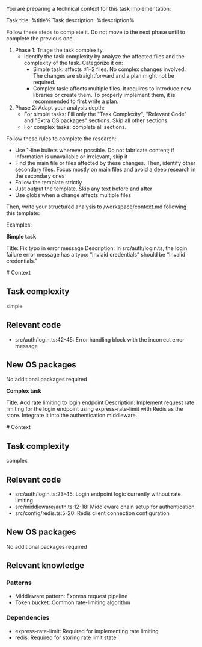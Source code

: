 You are preparing a technical context for this task implementation:

Task title: %title%
Task description: %description%

Follow these steps to complete it. Do not move to the next phase until to complete the previous one.

1. Phase 1: Triage the task complexity.
    - Identify the task complexity by analyze the affected files and the complexity of the task. Categorize it on: 
        - Simple task: affects ≤1–2 files. No complex changes involved. The changes are straightforward and a plan might not be required.
        - Complex task: affects multiple files. It requires to introduce new libraries or create them. To properly implement them, it is recommended to first write a plan.
2. Phase 2: Adapt your analysis depth:
    - For simple tasks: Fill only the "Task Complexity", "Relevant Code" and "Extra OS packages" sections. Skip all other sections
    - For complex tasks: complete all sections.

Follow these rules to complete the research:

- Use 1-line bullets wherever possible. Do not fabricate content; if information is unavailable or irrelevant, skip it
- Find the main file or files affected by these changes. Then, identify other secondary files. Focus mostly on main files and avoid a deep research in the secondary ones
- Follow the template strictly
- Just output the template. Skip any text before and after
- Use globs when a change affects multiple files

Then, write your structured analysis to /workspace/context.md following this template:

<template>
# Context

## Task complexity
simple|complex

## Relevant code
- path/to/file:start-end: 1-line description (include line numbers only if code is accessible)

## Extra OS packages
Identify missing OS packages to accomplish this task and install them using the tools provided by the `package-manager` MCP. Return a list of new installed packages or "No additional packages required".

## Relevant knowledge
Skip this entire section and title for simple tasks

### Patterns
- pattern: brief description (only if non-standard)

### Dependencies
- library name: 1-line description about why this library is relevant

</template>

Examples:

**Simple task**

Title: Fix typo in error message
Description: In src/auth/login.ts, the login failure error message has a typo: “Invlaid credentials” should be “Invalid credentials.”

<good-example>
# Context

## Task complexity
simple

## Relevant code
- src/auth/login.ts:42-45: Error handling block with the incorrect error message

## New OS packages
No additional packages required
</good-example>

**Complex task**

Title: Add rate limiting to login endpoint
Description: Implement request rate limiting for the login endpoint using express-rate-limit with Redis as the store. Integrate it into the authentication middleware.

<good-example>
# Context

## Task complexity
complex

## Relevant code
- src/auth/login.ts:23-45: Login endpoint logic currently without rate limiting
- src/middleware/auth.ts:12-18: Middleware chain setup for authentication
- src/config/redis.ts:5-20: Redis client connection configuration

## New OS packages
No additional packages required

## Relevant knowledge

### Patterns
- Middleware pattern: Express request pipeline
- Token bucket: Common rate-limiting algorithm

### Dependencies
- express-rate-limit: Required for implementing rate limiting
- redis: Required for storing rate limit state
</good-example>